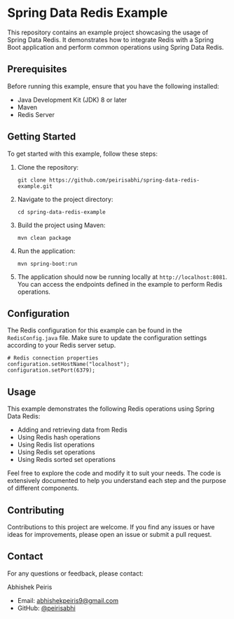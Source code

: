# Spring Data Redis Example

This repository contains an example project showcasing the usage of Spring Data Redis. It demonstrates how to integrate Redis with a Spring Boot application and perform common operations using Spring Data Redis.

## Prerequisites

Before running this example, ensure that you have the following installed:

- Java Development Kit (JDK) 8 or later
- Maven
- Redis Server

## Getting Started

To get started with this example, follow these steps:

1. Clone the repository:

   ```shell
   git clone https://github.com/peirisabhi/spring-data-redis-example.git
   ```

2. Navigate to the project directory:

   ```shell
   cd spring-data-redis-example
   ```

3. Build the project using Maven:

   ```shell
   mvn clean package
   ```

4. Run the application:

   ```shell
   mvn spring-boot:run
   ```

5. The application should now be running locally at `http://localhost:8081`. You can access the endpoints defined in the example to perform Redis operations.

## Configuration

The Redis configuration for this example can be found in the `RedisConfig.java` file. Make sure to update the configuration settings according to your Redis server setup.

```properties
# Redis connection properties
configuration.setHostName("localhost");  
configuration.setPort(6379); 

```

## Usage

This example demonstrates the following Redis operations using Spring Data Redis:

- Adding and retrieving data from Redis
- Using Redis hash operations
- Using Redis list operations
- Using Redis set operations
- Using Redis sorted set operations

Feel free to explore the code and modify it to suit your needs. The code is extensively documented to help you understand each step and the purpose of different components.

## Contributing

Contributions to this project are welcome. If you find any issues or have ideas for improvements, please open an issue or submit a pull request.

## Contact

For any questions or feedback, please contact:

Abhishek Peiris
- Email: abhishekpeiris9@gmail.com
- GitHub: [@peirisabhi](https://github.com/peirisabhi)
